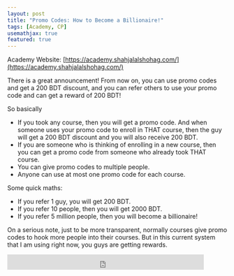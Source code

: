 ```yaml
---
layout: post
title: "Promo Codes: How to Become a Billionaire!"
tags: [Academy, CP]
usemathjax: true
featured: true
---
```


Academy Website: [https://academy.shahjalalshohag.com/](https://academy.shahjalalshohag.com/)

There is a great announcement! From now on, you can use promo codes and get a 200 BDT discount, and you can refer others to use your promo code and can get a reward of 200 BDT!

So basically
- If you took any course, then you will get a promo code. And when someone uses your promo code to enroll in THAT course, then the guy will get a 200 BDT discount and you will also receive 200 BDT.
- If you are someone who is thinking of enrolling in a new course, then you can get a promo code from someone who already took THAT course.
- You can give promo codes to multiple people.
- Anyone can use at most one promo code for each course.

Some quick maths:
- If you refer 1 guy, you will get 200 BDT.
- If you refer 10 people, then you will get 2000 BDT.
- If you refer 5 million people, then you will become a billionaire!

On a serious note, just to be more transparent, normally courses give promo codes to hook more people into their courses. But in this current system that I am using right now, you guys are getting rewards.

<iframe src="https://www.facebook.com/plugins/like.php?href=https%3A%2F%2Fshahjalalshohag.github.io%2Fnirvana%2F&width=450&layout=standard&action=like&size=small&share=true&height=35&appId" width="450" height="35" style="border:none;overflow:hidden" scrolling="no" frameborder="0" allowfullscreen="true" allow="autoplay; clipboard-write; encrypted-media; picture-in-picture; web-share"></iframe>

<div id="fb-root"></div>
<script async defer crossorigin="anonymous" src="https://connect.facebook.net/en_US/sdk.js#xfbml=1&version=v12.0" nonce="my6ulbt3"></script>

<div class="fb-comments" data-href="https://shahjalalshohag.github.io/promo-codes/" data-width="" data-numposts="5"></div>
